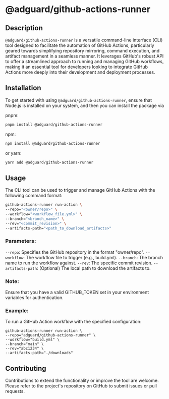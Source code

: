 # @adguard/github-actions-runner

## Description
`@adguard/github-actions-runner` is a versatile command-line interface (CLI) tool designed to facilitate the automation of GitHub Actions, particularly geared towards simplifying repository mirroring, command execution, and artifact management in a seamless manner. It leverages GitHub's robust API to offer a streamlined approach to running and managing GitHub workflows, making it an essential tool for developers looking to integrate GitHub Actions more deeply into their development and deployment processes.

## Installation
To get started with using `@adguard/github-actions-runner`, ensure that Node.js is installed on your system, and then you can install the package via 

pnpm:
```bash
pnpm install @adguard/github-actions-runner
```

npm:
```bash
npm install @adguard/github-actions-runner
```

or yarn:
```bash
yarn add @adguard/github-actions-runner
```

## Usage
The CLI tool can be used to trigger and manage GitHub Actions with the following command format:

```bash
github-actions-runner run-action \
--repo="<owner/repo>" \
--workflow="<workflow_file.yml>" \
--branch="<branch_name>" \
--rev="<commit_revision>" \
--artifacts-path="<path_to_download_artifacts>"
```

### Parameters:
`--repo`: Specifies the GitHub repository in the format "owner/repo".
`--workflow`: The workflow file to trigger (e.g., build.yml).
`--branch`: The branch name to run the workflow against.
`--rev`: The specific commit revision.
`--artifacts-path`: (Optional) The local path to download the artifacts to.

### Note:
Ensure that you have a valid GITHUB_TOKEN set in your environment variables for authentication.

### Example:
To run a GitHub Action workflow with the specified configuration:

```
github-actions-runner run-action \
--repo="adguard/github-actions-runner" \
--workflow="build.yml" \
--branch="main" \
--rev="abc1234" \
--artifacts-path="./downloads"
```

## Contributing
Contributions to extend the functionality or improve the tool are welcome. Please refer to the project's repository on GitHub to submit issues or pull requests.
